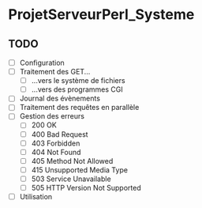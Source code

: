 # ProjetServeurPerl_Systeme

TODO
--------
- [ ] Configuration
- [ ] Traitement des GET...
  - [ ] ...vers le système de fichiers
  - [ ] ...vers des programmes CGI
- [ ] Journal des évènements
- [ ] Traitement des requêtes en parallèle
- [ ] Gestion des erreurs
  - [ ] 200 OK
  - [ ] 400 Bad Request
  - [ ] 403 Forbidden
  - [ ] 404 Not Found
  - [ ] 405 Method Not Allowed
  - [ ] 415 Unsupported Media Type
  - [ ] 503 Service Unavailable
  - [ ] 505 HTTP Version Not Supported
- [ ] Utilisation
